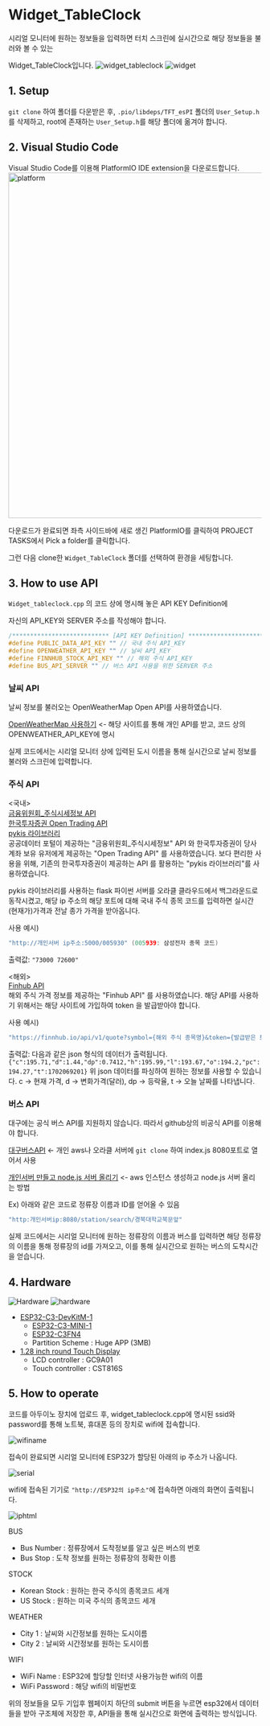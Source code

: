 # Widget_TableClock

시리얼 모니터에 원하는 정보들을 입력하면 터치 스크린에 실시간으로 해당 정보들을 불러와 볼 수 있는 

Widget_TableClock입니다.
![widget_tableclock](https://github.com/2023-CLASS-1-Creative-ENG-Design/Widget_TableClock/assets/123005829/fb96ab2b-2223-4317-a4d9-fd36e14d4585)
![widget](https://github.com/2023-CLASS-1-Creative-ENG-Design/Widget_TableClock/assets/123005829/44b750e0-ff15-42cd-a3c7-b06d0045d6c6)



## 1. Setup

`git clone` 하여 폴더를 다운받은 후,  `.pio/libdeps/TFT_esPI` 폴더의 `User_Setup.h`를 삭제하고, root에 존재하는 `User_Setup.h`를 해당 폴더에 옮겨야 합니다.




## 2. Visual Studio Code

Visual Studio Code를 이용해 PlatformIO IDE extension을 다운로드합니다.
<img width="687" alt="platform" src="https://github.com/2023-CLASS-1-Creative-ENG-Design/Widget_TableClock/assets/123005829/daf36bb2-c3e6-4ddd-9a14-d5b380181ff2">

다운로드가 완료되면 좌측 사이드바에 새로 생긴 PlatformIO를 클릭하여 PROJECT TASKS에서 Pick a folder를 클릭합니다.

그런 다음 clone한 `Widget_TableClock` 폴더를 선택하여 환경을 세팅합니다.




## 3. How to use API

`Widget_tableclock.cpp` 의 코드 상에 명시해 놓은 API KEY Definition에 

자신의 API_KEY와 SERVER 주소를 작성해야 합니다.

```c
/*************************** [API KEY Definition] ************************************/
#define PUBLIC_DATA_API_KEY "" // 국내 주식 API_KEY
#define OPENWEATHER_API_KEY "" // 날씨 API_KEY
#define FINNHUB_STOCK_API_KEY "" // 해외 주식 API_KEY
#define BUS_API_SERVER "" // 버스 API 사용을 위한 SERVER 주소
```


### 날씨 API

날씨 정보를 불러오는 OpenWeatherMap Open API를 사용하였습니다.

[OpenWeatherMap 사용하기](https://namjackson.tistory.com/27) <- 해당 사이트를 통해 개인 API를 받고, 코드 상의 OPENWEATHER_API_KEY에 명시



실제 코드에서는 시리얼 모니터 상에 입력된 도시 이름을 통해 실시간으로 날씨 정보를 불러와 스크린에 입력합니다.




### 주식 API
<국내> </br>
[금융위원회_주식시세정보 API](https://www.data.go.kr/data/15094808/openapi.do) </br>
[한국투자증권 Open Trading API](https://apiportal.koreainvestment.com/intro) </br>
[pykis 라이브러리](https://github.com/pjueon/pykis) </br>
공공데이터 포털이 제공하는 "금융위원회_주식시세정보" API 와 한국투자증권이 당사 계좌 보유 유저에게 제공하는 "Open Trading API" 를 사용하였습니다. 보다 편리한 사용을 위해, 기존의 한국투자증권이 제공하는 API 를 활용하는 "pykis 라이브러리"를 사용하였습니다.  

pykis 라이브러리를 사용하는 flask 파이썬 서버를 오라클 클라우드에서 백그라운드로 동작시켰고, 해당 ip 주소의 해당 포트에 대해 국내 주식 종목 코드를 입력하면 실시간(현재가)가격과 전날 종가 가격을 받아옵니다.

사용 예시)
```c
"http://개인서버 ip주소:5000/005930" (005939: 삼성전자 종목 코드)
```
출력값: ```"73000 72600"```

<해외> </br>
[Finhub API](https://finnhub.io/docs/api) </br>
해외 주식 가격 정보를 제공하는 "Finhub API" 를 사용하였습니다. 해당 API를 사용하기 위해서는 해당 사이트에 가입하여 token 을 발급받아야 합니다.

사용 예시)
```c
"https://finnhub.io/api/v1/quote?symbol={해외 주식 종목명}&token={발급받은 토큰명} (AAPL: 애플 종목 코드)
```
출력값: 다음과 같은 json 형식의 데이터가 출력됩니다.
``` {"c":195.71,"d":1.44,"dp":0.7412,"h":195.99,"l":193.67,"o":194.2,"pc":194.27,"t":1702069201}```
위 json 데이터를 파싱하여 원하는 정보를 사용할 수 있습니다.
c -> 현재 가격, d -> 변화가격(달러), dp -> 등락율, t -> 오늘 날짜를 나타냅니다. 


###  버스 API

대구에는 공식 버스 API를 지원하지 않습니다. 따라서 github상의 비공식 API를 이용해야 합니다.

[대구버스API](https://github.com/ilhaera/Daegu-bus-API) <- 개인 aws나 오라클 서버에 `git clone` 하여 index.js 8080포트로 열어서 사용

[개인서버 만들고 node.js 서버 올리기](https://wonjunjang.medium.com/aws-ec2-인스턴스에-node-js-express서버-올리기-bb3b77ae4b73) <- aws 인스턴스 생성하고 node.js 서버 올리는 방법



Ex) 아래와 같은 코드로 정류장 이름과 ID를 얻어올 수 있음

```c
"http:개인서버ip:8080/station/search/경북대학교북문앞"
```



실제 코드에서는 시리얼 모니터에 원하는 정류장의 이름과 버스를 입력하면 해당 정류장의 이름을 통해 정류장의 id를 가져오고, 이를 통해 실시간으로 원하는 버스의 도착시간을 얻습니다.


## 4. Hardware
![Hardware](https://github.com/2023-CLASS-1-Creative-ENG-Design/Widget_TableClock/assets/123005829/dc801fbe-40bd-4b7a-97bb-21d2bd78bc1c)
![hardware](https://github.com/2023-CLASS-1-Creative-ENG-Design/Widget_TableClock/assets/123005829/ebb1af98-32c1-4b44-8dff-aeb7afb13d97)


- [ESP32-C3-DevKitM-1](https://docs.espressif.com/projects/esp-idf/en/latest/esp32c3/hw-reference/esp32c3/user-guide-devkitm-1.html)
    - [ESP32­-C3­-MINI-­1](https://www.espressif.com/sites/default/files/documentation/esp32-c3-mini-1_datasheet_en.pdf)
    - [ESP32-C3FN4](https://www.espressif.com/sites/default/files/documentation/esp32-c3_datasheet_en.pdf)
  - Partition Scheme : Huge APP (3MB)   
- [1.28 inch round Touch Display](https://www.waveshare.com/1.28inch-Touch-LCD.htm)
    - LCD controller : GC9A01
    - Touch controller : CST816S

## 5. How to operate

코드를 아두이노 장치에 업로드 후, widget_tableclock.cpp에 명시된 ssid와 password를 통해 노트북, 휴대폰 등의 장치로 wifi에 접속합니다.

![wifiname](https://github.com/2023-CLASS-1-Creative-ENG-Design/Widget_TableClock/assets/123005829/9a491ca9-c74c-49a2-a189-7120db5f857e)

접속이 완료되면 시리얼 모니터에 ESP32가 할당된 아래의 ip 주소가 나옵니다.

![serial](https://github.com/2023-CLASS-1-Creative-ENG-Design/Widget_TableClock/assets/123005829/93656f1f-3c3d-455d-baf7-b569c78cf0a7)

wifi에 접속된 기기로 `"http://ESP32의 ip주소"`에 접속하면 아래의 화면이 출력됩니다.

![iphtml](https://github.com/2023-CLASS-1-Creative-ENG-Design/Widget_TableClock/assets/123005829/2c289bc6-c742-4da1-859d-2b2bcf22b474)

BUS
- Bus Number : 정류장에서 도착정보를 알고 싶은 버스의 번호
- Bus Stop : 도착 정보를 원하는 정류장의 정확한 이름


STOCK
- Korean Stock : 원하는 한국 주식의 종목코드 세개
- US Stock : 원하는 미국 주식의 종목코드 세개


WEATHER
- City 1 : 날씨와 시간정보를 원하는 도시이름
- City 2 : 날씨와 시간정보를 원하는 도시이름

WIFI
- WiFi Name : ESP32에 할당할 인터넷 사용가능한 wifi의 이름
- WiFi Password : 해당 wifi의 비밀번호

위의 정보들을 모두 기입후 웹페이지 하단의 submit 버튼을 누르면 esp32에서 데이터들을 받아 구조체에 저장한 후, API들을 통해 실시간으로 화면에 출력하는 방식입니다.


